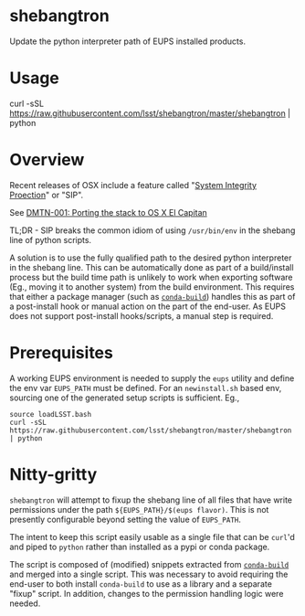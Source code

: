 shebangtron
===

Update the python interpreter path of EUPS installed products.


Usage
===

  curl -sSL https://raw.githubusercontent.com/lsst/shebangtron/master/shebangtron | python


Overview
===

Recent releases of OSX include a feature called "[System Integrity
Proection](https://support.apple.com/en-us/HT204899)" or "SIP".

See [DMTN-001: Porting the stack to OS X El Capitan](http://dmtn-001.lsst.io/en/master/)

TL;DR - SIP breaks the common idiom of using `/usr/bin/env` in the shebang line
of python scripts.

A solution is to use the fully qualified path to the desired python interpreter
in the shebang line.  This can be automatically done as part of a build/install
process but the build time path is unlikely to work when exporting software
(Eg., moving it to another system) from the build environment.  This requires
that either a package manager (such as
[`conda-build`](https://github.com/conda/conda-build)) handles this as part of a
post-install hook or manual action on the part of the end-user.  As EUPS does
not support post-install hooks/scripts, a manual step is required.


Prerequisites
===

A working EUPS environment is needed to supply the `eups` utility and define
the env var `EUPS_PATH` must be defined.  For an `newinstall.sh` based env,
sourcing one of the generated setup scripts is sufficient. Eg.,

    source loadLSST.bash
    curl -sSL https://raw.githubusercontent.com/lsst/shebangtron/master/shebangtron | python


Nitty-gritty
===

`shebangtron` will attempt to fixup the shebang line of all files that have
write permissions under the path `${EUPS_PATH}/$(eups flavor)`.  This is not
presently configurable beyond setting the value of `EUPS_PATH`.

The intent to keep this script easily usable as a single file that can be
`curl`'d and piped to `python` rather than installed as a pypi or conda
package.

The script is composed of (modified) snippets extracted from
[`conda-build`](https://github.com/conda/conda-build) and merged into a single
script.  This was necessary to avoid requiring the end-user to both install
`conda-build` to use as a library and a separate "fixup" script.  In addition,
changes to the permission handling logic were needed.
